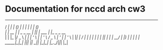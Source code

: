 # Documentation for nccd arch cw3



   _____      _       _           _   _              _     _       
  / ____|    | |     (_)         | | | |            | |   (_)      
 | |  __  ___| |_     _ _ __     | |_| |__   ___    | |__  _ _ __  
 | | |_ |/ _ \ __|   | | '_ \    | __| '_ \ / _ \   | '_ \| | '_ \ 
 | |__| |  __/ |_    | | | | |   | |_| | | |  __/   | |_) | | | | |
  \_____|\___|\__|   |_|_| |_|    \__|_| |_|\___|   |_.__/|_|_| |_|
                                                                   
                                                                   


